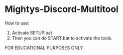 # Mightys-Discord-Multitool

How to use:
1. Activate SETUP.bat
2. Then you can do START.bat to activate the tools.

FOR EDUCATIONAL PURPOSES ONLY
